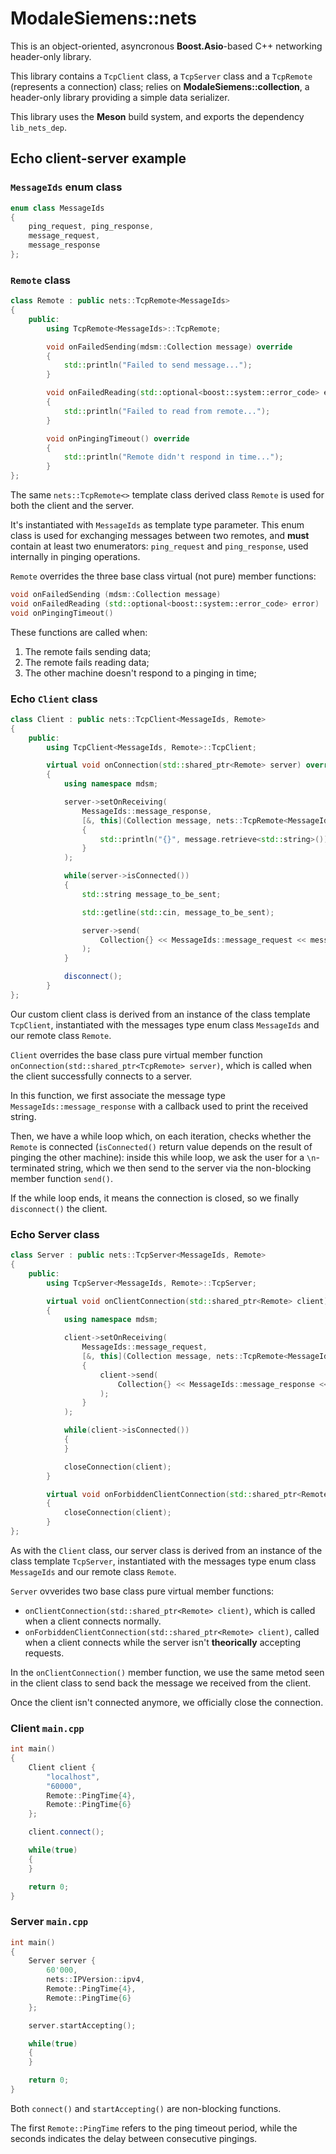 # ModaleSiemens::nets

This is an object-oriented, asyncronous **Boost.Asio**-based C++ networking header-only library. 

This library contains a `TcpClient` class, a `TcpServer` class and a `TcpRemote` (represents a connection) class; relies on **ModaleSiemens::collection**, a header-only library providing a simple data serializer.

This library uses the **Meson** build system, and exports the dependency `lib_nets_dep`.

## Echo client-server example

### `MessageIds` enum class
```cpp
enum class MessageIds
{
    ping_request, ping_response,
    message_request,
    message_response
};
```
### `Remote` class
```cpp
class Remote : public nets::TcpRemote<MessageIds>
{
    public:
        using TcpRemote<MessageIds>::TcpRemote;

        void onFailedSending(mdsm::Collection message) override
        {
            std::println("Failed to send message...");
        }

        void onFailedReading(std::optional<boost::system::error_code> error) override
        {
            std::println("Failed to read from remote...");
        }

        void onPingingTimeout() override
        {
            std::println("Remote didn't respond in time...");
        }
};
```
The same `nets::TcpRemote<>` template class derived class `Remote` is used for both the client and the server.

It's instantiated with `MessageIds` as template type parameter. This enum class is used for exchanging messages between two remotes, and **must** contain at least two enumerators: `ping_request` and `ping_response`, used internally in pinging operations.

`Remote` overrides the three base class virtual (not pure) member functions:
```cpp
void onFailedSending (mdsm::Collection message)
void onFailedReading (std::optional<boost::system::error_code> error)
void onPingingTimeout()
```
These functions are called when:
1. The remote fails sending data;
2. The remote fails reading data;
3. The other machine doesn't respond to a pinging in time;

### Echo `Client` class

```cpp
class Client : public nets::TcpClient<MessageIds, Remote>
{
    public:
        using TcpClient<MessageIds, Remote>::TcpClient;

        virtual void onConnection(std::shared_ptr<Remote> server) override
        {
            using namespace mdsm;

            server->setOnReceiving(
                MessageIds::message_response,
                [&, this](Collection message, nets::TcpRemote<MessageIds>& server)
                {
                    std::println("{}", message.retrieve<std::string>());
                }
            );

            while(server->isConnected())
            {
                std::string message_to_be_sent;

                std::getline(std::cin, message_to_be_sent);

                server->send(
                    Collection{} << MessageIds::message_request << message_to_be_sent
                );
            }

            disconnect();
        }
};
```
Our custom client class is derived from an instance of the class template `TcpClient`, instantiated with the messages type enum class `MessageIds` and our remote class `Remote`.

`Client` overrides the base class pure virtual member function `onConnection(std::shared_ptr<TcpRemote> server)`, which is called when the client successfully connects to a server.

In this function, we first associate the message type `MessageIds::message_response` with a callback used to print the received string.

Then, we have a while loop which, on each iteration, checks whether the `Remote` is connected (`isConnected()` return value depends on the result of pinging the other machine): inside this while loop, we ask the user for a `\n`-terminated string, which we then send to the server via the non-blocking member function `send()`.

If the while loop ends, it means the connection is closed, so we finally `disconnect()` the client.

### Echo Server class
```cpp
class Server : public nets::TcpServer<MessageIds, Remote>
{
    public:
        using TcpServer<MessageIds, Remote>::TcpServer;

        virtual void onClientConnection(std::shared_ptr<Remote> client) override
        {
            using namespace mdsm;

            client->setOnReceiving(
                MessageIds::message_request,
                [&, this](Collection message, nets::TcpRemote<MessageIds>& server)
                {
                    client->send(
                        Collection{} << MessageIds::message_response << message.retrieve<std::string>()
                    );
                }
            );

            while(client->isConnected())
            {
            }

            closeConnection(client);
        }

        virtual void onForbiddenClientConnection(std::shared_ptr<Remote> client) override
        {
            closeConnection(client);
        }
};
```
As with the `Client` class, our server class is derived from an instance of the class template `TcpServer`, instantiated with the messages type enum class `MessageIds` and our remote class `Remote`.

`Server` ovverides two base class pure virtual member functions:
- `onClientConnection(std::shared_ptr<Remote> client)`, which is called when a client connects normally.
- `onForbiddenClientConnection(std::shared_ptr<Remote> client)`, called when a client connects while the server isn't **theorically** accepting requests.

In the `onClientConnection()` member function, we use the same metod seen in the client class to send back the message we received from the client.

Once the client isn't connected anymore, we officially close the connection.

### Client `main.cpp`

```cpp
int main()
{
    Client client {
        "localhost",
        "60000",
        Remote::PingTime{4},
        Remote::PingTime{6}
    };

    client.connect();

    while(true)
    {
    }

    return 0;
}
```
### Server `main.cpp`

```cpp
int main()
{
    Server server {
        60'000,
        nets::IPVersion::ipv4,
        Remote::PingTime{4},
        Remote::PingTime{6} 
    };

    server.startAccepting();

    while(true)
    {
    }

    return 0;
}

```

Both `connect()` and `startAccepting()` are non-blocking functions. 

The first `Remote::PingTime` refers to the ping timeout period, while the seconds indicates the delay between consecutive pingings.